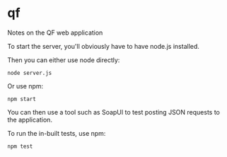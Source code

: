 # qf

Notes on the QF web application

To start the server, you'll obviously have to have node.js installed.

Then you can either use node directly:

	node server.js

Or use npm:

	npm start

You can then use a tool such as SoapUI to test posting JSON requests to the application.


To run the in-built tests, use npm:

	npm test
	
